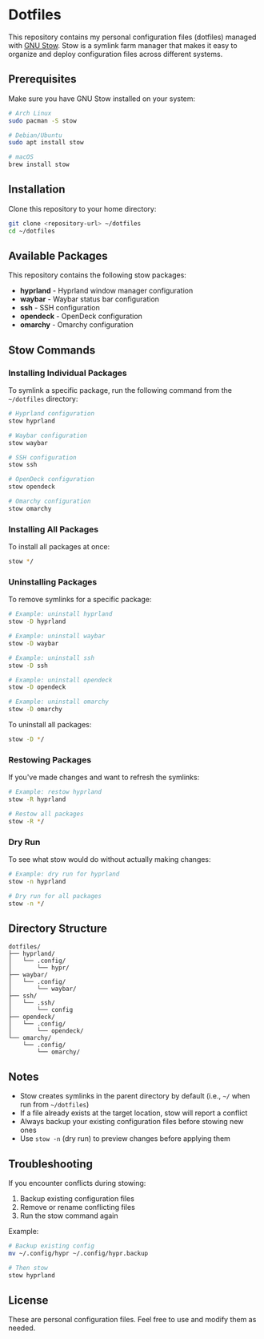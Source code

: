 # Dotfiles

This repository contains my personal configuration files (dotfiles) managed with [GNU Stow](https://www.gnu.org/software/stow/). Stow is a symlink farm manager that makes it easy to organize and deploy configuration files across different systems.

## Prerequisites

Make sure you have GNU Stow installed on your system:

```bash
# Arch Linux
sudo pacman -S stow

# Debian/Ubuntu
sudo apt install stow

# macOS
brew install stow
```

## Installation

Clone this repository to your home directory:

```bash
git clone <repository-url> ~/dotfiles
cd ~/dotfiles
```

## Available Packages

This repository contains the following stow packages:

- **hyprland** - Hyprland window manager configuration
- **waybar** - Waybar status bar configuration
- **ssh** - SSH configuration
- **opendeck** - OpenDeck configuration
- **omarchy** - Omarchy configuration

## Stow Commands

### Installing Individual Packages

To symlink a specific package, run the following command from the `~/dotfiles` directory:

```bash
# Hyprland configuration
stow hyprland

# Waybar configuration
stow waybar

# SSH configuration
stow ssh

# OpenDeck configuration
stow opendeck

# Omarchy configuration
stow omarchy
```

### Installing All Packages

To install all packages at once:

```bash
stow */
```

### Uninstalling Packages

To remove symlinks for a specific package:

```bash
# Example: uninstall hyprland
stow -D hyprland

# Example: uninstall waybar
stow -D waybar

# Example: uninstall ssh
stow -D ssh

# Example: uninstall opendeck
stow -D opendeck

# Example: uninstall omarchy
stow -D omarchy
```

To uninstall all packages:

```bash
stow -D */
```

### Restowing Packages

If you've made changes and want to refresh the symlinks:

```bash
# Example: restow hyprland
stow -R hyprland

# Restow all packages
stow -R */
```

### Dry Run

To see what stow would do without actually making changes:

```bash
# Example: dry run for hyprland
stow -n hyprland

# Dry run for all packages
stow -n */
```

## Directory Structure

```
dotfiles/
├── hyprland/
│   └── .config/
│       └── hypr/
├── waybar/
│   └── .config/
│       └── waybar/
├── ssh/
│   └── .ssh/
│       └── config
├── opendeck/
│   └── .config/
│       └── opendeck/
└── omarchy/
    └── .config/
        └── omarchy/
```

## Notes

- Stow creates symlinks in the parent directory by default (i.e., `~/` when run from `~/dotfiles`)
- If a file already exists at the target location, stow will report a conflict
- Always backup your existing configuration files before stowing new ones
- Use `stow -n` (dry run) to preview changes before applying them

## Troubleshooting

If you encounter conflicts during stowing:

1. Backup existing configuration files
2. Remove or rename conflicting files
3. Run the stow command again

Example:

```bash
# Backup existing config
mv ~/.config/hypr ~/.config/hypr.backup

# Then stow
stow hyprland
```

## License

These are personal configuration files. Feel free to use and modify them as needed.
